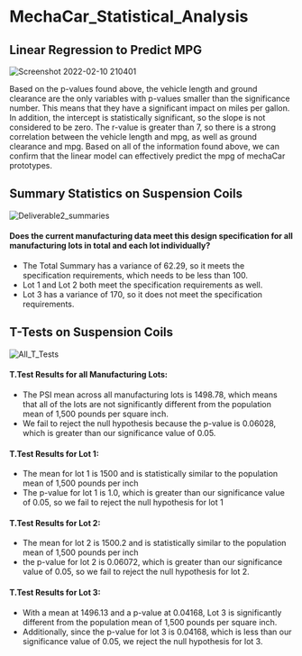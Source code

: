 # MechaCar_Statistical_Analysis


## Linear Regression to Predict MPG

![Screenshot 2022-02-10 210401](https://user-images.githubusercontent.com/92598335/153527147-729a1dd7-6ce2-4ce3-b6b6-4bccb7c05720.png)

Based on the p-values found above, the vehicle length and ground clearance are the only variables with p-values smaller than the significance number. This means that they have a significant impact on miles per gallon. In addition, the intercept is statistically significant, so the slope is not considered to be zero. The r-value is greater than 7, so there is a strong correlation between the vehicle length and mpg, as well as ground clearance and mpg. Based on all of the information found above, we can confirm that the linear model can effectively predict the mpg of mechaCar prototypes. 


## Summary Statistics on Suspension Coils

![Deliverable2_summaries](https://user-images.githubusercontent.com/92598335/153777481-50e45244-e051-44f4-a5d7-c577f8c5eac0.png)

#### Does the current manufacturing data meet this design specification for all manufacturing lots in total and each lot individually? 
- The Total Summary has a variance of 62.29, so it meets the specification requirements, which needs to be less than 100. 
- Lot 1 and Lot 2 both meet the specification requirements as well.
- Lot 3 has a variance of 170, so it does not meet the specification requirements.


## T-Tests on Suspension Coils

![All_T_Tests](https://user-images.githubusercontent.com/92598335/153778075-1145fa41-107e-4f7d-83d1-f0baa5ac7e48.png)

#### T.Test Results for all Manufacturing Lots:
- The PSI mean across all manufacturing lots  is 1498.78, which means that all of the lots are not significantly different from the population mean of 1,500 pounds per square inch. 
- We fail to reject the null hypothesis because the p-value is 0.06028, which is greater than our significance value of 0.05.

#### T.Test Results for Lot 1:
- The mean for lot 1 is 1500 and is statistically similar to the population mean of 1,500 pounds per inch
- The p-value for lot 1 is 1.0, which is greater than our significance value of 0.05, so we fail to reject the null hypothesis for lot 1


#### T.Test Results for Lot 2:
- The mean for lot 2 is 1500.2 and is statistically similar to the population mean of 1,500 pounds per inch
- the p-value for lot 2 is 0.06072, which is greater than our significance value of 0.05, so we fail to reject the null hypothesis for lot  2. 


#### T.Test Results for Lot 3:
- With a mean at 1496.13 and a p-value at 0.04168, Lot 3 is significantly different from the population mean of 1,500 pounds per square inch.
- Additionally, since the p-value for lot 3 is 0.04168, which is less than our significance value of 0.05, we reject the null hypothesis for lot 3. 

